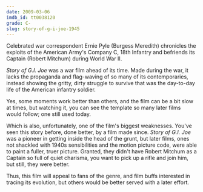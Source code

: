 ```yaml
---
date: 2009-03-06
imdb_id: tt0038120
grade: C-
slug: story-of-g-i-joe-1945
---
```


Celebrated war correspondent Ernie Pyle (Burgess Meredith) chronicles the exploits of the American Army's Company C, 18th Infantry and befriends its Captain (Robert Mitchum) during World War II.

_Story of G.I. Joe_ was a war film ahead of its time. Made during the war, it lacks the propaganda and flag-waving of so many of its contemporaries, instead showing the gritty, dirty struggle to survive that was the day-to-day life of the American infantry soldier.

Yes, some moments work better than others, and the film can be a bit slow at times, but watching it, you can see the template so many later films would follow; one still used today.

Which is also, unfortunately, one of the film's biggest weaknesses. You've seen this story before, done better, by a film made since. _Story of G.I. Joe_ was a pioneer in getting inside the head of the grunt, but later films, ones not shackled with 1940s sensibilities and the motion picture code, were able to paint a fuller, truer picture. Granted, they didn't have Robert Mitchum as a Captain so full of quiet charisma, you want to pick up a rifle and join him, but still, they were better.

Thus, this film will appeal to fans of the genre, and film buffs interested in tracing its evolution, but others would be better served with a later effort.
